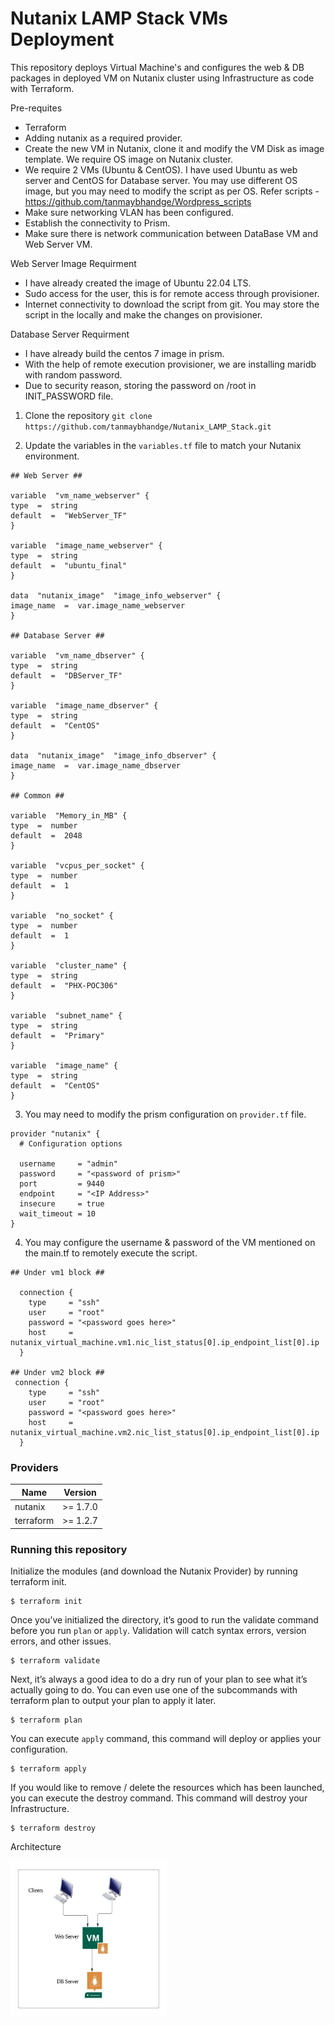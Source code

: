# Nutanix LAMP Stack VMs Deployment


This repository deploys Virtual Machine's and configures the web & DB packages in deployed VM on Nutanix cluster using Infrastructure as code with Terraform.

Pre-requites

- Terraform
- Adding nutanix as a required provider.
- Create the new VM in Nutanix, clone it and modify the VM Disk as image template. We require OS image on Nutanix cluster.
- We require 2 VMs (Ubuntu & CentOS). I have used Ubuntu as web server and CentOS for Database server. You may use different OS image, but you may need to modify the script as per OS. Refer scripts - https://github.com/tanmaybhandge/Wordpress_scripts
- Make sure networking VLAN has been configured.
- Establish the connectivity to Prism.
- Make sure there is network communication between DataBase VM and Web Server VM.


Web Server Image Requirment
- I have already created the image of Ubuntu 22.04 LTS.
- Sudo access for the user, this is for remote access through provisioner.
- Internet connectivity to download the script from git. You may store the script in the locally and make the changes on provisioner.


Database Server Requirment
- I have already build the centos 7 image in prism.
- With the help of remote execution provisioner, we are installing maridb with random password.
- Due to security reason, storing the password on /root in INIT_PASSWORD file.

1. Clone the repository
```git clone https://github.com/tanmaybhandge/Nutanix_LAMP_Stack.git```

2. Update the variables in the  `variables.tf`  file to match your Nutanix environment.
```hcl
## Web Server ##

variable  "vm_name_webserver" {
type  =  string
default  =  "WebServer_TF"
}

variable  "image_name_webserver" {
type  =  string
default  =  "ubuntu_final"
}

data  "nutanix_image"  "image_info_webserver" {
image_name  =  var.image_name_webserver
}

## Database Server ##

variable  "vm_name_dbserver" {
type  =  string
default  =  "DBServer_TF"
}

variable  "image_name_dbserver" {
type  =  string
default  =  "CentOS"
}

data  "nutanix_image"  "image_info_dbserver" {
image_name  =  var.image_name_dbserver
}

## Common ##

variable  "Memory_in_MB" {
type  =  number
default  =  2048
}

variable  "vcpus_per_socket" {
type  =  number
default  =  1
}

variable  "no_socket" {
type  =  number
default  =  1
}

variable  "cluster_name" {
type  =  string
default  =  "PHX-POC306"
}

variable  "subnet_name" {
type  =  string
default  =  "Primary"
}

variable  "image_name" {
type  =  string
default  =  "CentOS"
}
```
3. You may need to modify the prism configuration on ```provider.tf``` file.

```hcl
provider "nutanix" {
  # Configuration options

  username     = "admin"
  password     = "<password of prism>"
  port         = 9440
  endpoint     = "<IP Address>"
  insecure     = true
  wait_timeout = 10
}
```

4. You may configure the username & password of the VM mentioned on the main.tf to remotely execute the script.
```hcl
## Under vm1 block ##

  connection {
    type     = "ssh"
    user     = "root"
    password = "<password goes here>"
    host     = nutanix_virtual_machine.vm1.nic_list_status[0].ip_endpoint_list[0].ip
  }

## Under vm2 block ##
 connection {
    type     = "ssh"
    user     = "root"
    password = "<password goes here>"
    host     = nutanix_virtual_machine.vm2.nic_list_status[0].ip_endpoint_list[0].ip
  }
```
### Providers

| Name | Version |
|------|---------|
nutanix | >= 1.7.0
terraform | >= 1.2.7


### Running this repository
Initialize the modules (and download the Nutanix Provider) by running terraform init.

    $ terraform init

Once you’ve initialized the directory, it’s good to run the validate command before you run ```plan``` or ```apply```. Validation will catch syntax errors, version errors, and other issues.
    
    $ terraform validate

Next, it’s always a good idea to do a dry run of your plan to see what it’s actually going to do. You can even use one of the subcommands with terraform plan to output your plan to apply it later.

    $ terraform plan

You can execute ```apply``` command, this command will deploy or applies your configuration.

    $ terraform apply

If you would like to remove / delete the resources which has been launched, you can execute the destroy command. This command will destroy your Infrastructure.

    $ terraform destroy
   
Architecture

<img src="https://github.com/tanmaybhandge/Nutanix_LAMP_Stack/blob/main/DB%20%26%20Application.jpeg" width="250" height="250">
